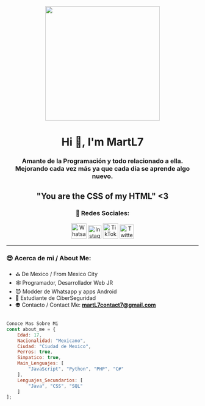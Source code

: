 <div id="header" align="center">
  <img src="https://media1.giphy.com/media/iRwnh8KliEWm4/giphy.gif?cid=ecf05e473xfmqpjzazrz6khsvdsuub70lrprrgqw8bfn7znn&ep=v1_gifs_search&rid=giphy.gif&ct=g" width="300px">
  <h1 align="center"> Hi 👋, I'm MartL7 </h1>
  <h3 align="center"> Amante de la Programación y todo relacionado a ella. <br>
    Mejorando cada vez más ya que cada día se aprende algo nuevo.
  </h3> 

  <div align="xenter">
    <h2> "You are the CSS of my HTML" <3 </h2>
  </div>
  <div align="center">
    <h3>👻 Redes Sociales: </h3>
      <a href="https://wa.me/527761029302?text=Saludos">
        <img src="https://upload.wikimedia.org/wikipedia/commons/thumb/6/6b/WhatsApp.svg/767px-WhatsApp.svg.png" width="40" height="40" title="Whatsapp"></a>
   <a href="https://www.instagram.com/geovx_lg/">
        <img src="https://upload.wikimedia.org/wikipedia/commons/thumb/e/e7/Instagram_logo_2016.svg/768px-Instagram_logo_2016.svg.png" width="35" height="35" title="Instagram"></a>
    <a href="https://www.tiktok.com/@geovasbb">
        <img src="https://www.svgrepo.com/show/327400/logo-tiktok.svg" width="40" height="40" title="TikTok"></a>
    <a href="https://twitter.com/GeovasYosoy?t=qAWYVHS0v319b0qlBVftxQ&s=09">
        <img src="https://upload.wikimedia.org/wikipedia/commons/thumb/6/6f/Logo_of_Twitter.svg/2491px-Logo_of_Twitter.svg.png" width="37" height="37" title="Twitter"></a>
  </div>
</div>

---
### 😎 Acerca de mi / About Me:
- ⛪ De Mexico / From Mexico City
- 🕸 Programador, Desarrollador Web JR
- 😈 Modder de Whatsapp y apps Android
- 👾 Estudiante de CiberSeguridad
- 👽 Contacto / Contact Me: **martL7contact7@gmail.com**

```javascript

Conoce Mas Sobre Mi
const about_me = {
    Edad: 17,
    Nacionalidad: "Mexicano",
    Ciudad: "Ciudad de Mexico",
    Perros: true,
    Simpatico: true,
    Main_Lenguajes: [
        "JavaScript", "Python", "PHP", "C#"
    ],
    Lenguajes_Secundarios: [
        "Java", "CSS", "SQL"
    ]
];
```





